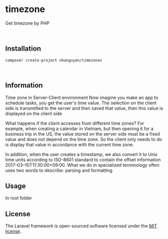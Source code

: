 # timezone
Get timezone by PHP

<br />

## Installation
```
composer create-project nhanguyen/timezones
```
<br />

## Information
Time zone in Server-Client environment
Now imagine you make an app to schedule tasks, you get the user's time value. The selection on the client side is transmitted to the server and then saved that value, then this value is displayed on the client side

What happens if the client accesses from different time zones? For example, when creating a calendar in Vietnam, but then opening it for a business trip in the US, the value stored on the server side must be a fixed value and does not depend on the time zone. So the client only needs to do is display that value in accordance with the current time zone.

In addition, when the user creates a timestamp, we also convert it to Unix time units according to ISO-8601 standard to contain the offset information 2017–03–10T11:30:00+09:00. What we do in specialized terminology often uses two words to describe: parsing and formatting

## Usage
In root folder

## License
The Laravel framework is open-sourced software licensed under the [MIT license](https://opensource.org/licenses/MIT).